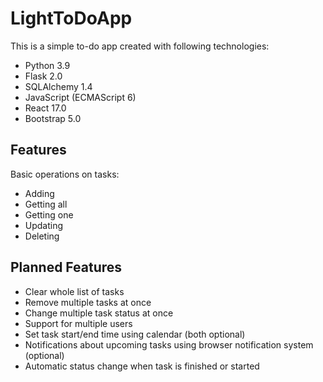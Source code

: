 # LightToDoApp

This is a simple to-do app created with following technologies: 
 
 - Python 3.9
 - Flask 2.0
 - SQLAlchemy 1.4
 - JavaScript (ECMAScript 6)
 - React 17.0
 - Bootstrap 5.0

## Features

Basic operations on tasks:

- Adding
- Getting all
- Getting one
- Updating
- Deleting

## Planned Features

- Clear whole list of tasks
- Remove multiple tasks at once
- Change multiple task status at once
- Support for multiple users
- Set task start/end time using calendar (both optional)
- Notifications about upcoming tasks using browser notification system (optional)
- Automatic status change when task is finished or started
